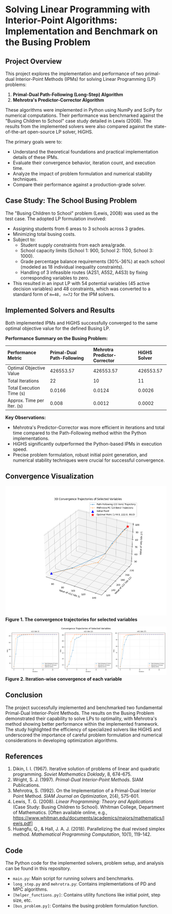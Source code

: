 # Solving Linear Programming with Interior-Point Algorithms: Implementation and Benchmark on the Busing Problem

## Project Overview

This project explores the implementation and performance of two primal-dual Interior-Point Methods (IPMs) for solving Linear Programming (LP) problems:
1.  **Primal-Dual Path-Following (Long-Step) Algorithm**
2.  **Mehrotra's Predictor-Corrector Algorithm**

These algorithms were implemented in Python using NumPy and SciPy for numerical computations. Their performance was benchmarked against the "Busing Children to School" case study detailed in Lewis (2008). The results from the implemented solvers were also compared against the state-of-the-art open-source LP solver, HiGHS.

The primary goals were to:
- Understand the theoretical foundations and practical implementation details of these IPMs.
- Evaluate their convergence behavior, iteration count, and execution time.
- Analyze the impact of problem formulation and numerical stability techniques.
- Compare their performance against a production-grade solver.

## Case Study: The School Busing Problem

The "Busing Children to School" problem (Lewis, 2008) was used as the test case. The adopted LP formulation involved:
-   Assigning students from 6 areas to 3 schools across 3 grades.
-   Minimizing total busing costs.
-   Subject to:
    -   Student supply constraints from each area/grade.
    -   School capacity limits (School 1: 900, School 2: 1100, School 3: 1000).
    -   Grade percentage balance requirements (30%-36%) at each school (modeled as 18 individual inequality constraints).
    -   Handling of 3 infeasible routes (A2S1, A5S2, A4S3) by fixing corresponding variables to zero.
-   This resulted in an input LP with 54 potential variables (45 active decision variables) and 48 constraints, which was converted to a standard form of `m=48, n=72` for the IPM solvers.

## Implemented Solvers and Results

Both implemented IPMs and HiGHS successfully converged to the same optimal objective value for the defined Busing LP.

**Performance Summary on the Busing Problem:**

| Performance Metric         | Primal-Dual Path-Following | Mehrotra Predictor-Corrector | HiGHS Solver |
| :------------------------- |:---------------------------|:-----------------------------|:-------------|
| Optimal Objective Value    | 426553.57                  | 426553.57                    | 426553.57    |
| Total Iterations           | 22                         | 10                           | 11           |
| Total Execution Time (s)   | 0.0166                     | 0.0124                       | 0.0026       |
| Approx. Time per Iter. (s) | 0.008                      | 0.0012                       | 0.0002       |


**Key Observations:**
-   Mehrotra's Predictor-Corrector was more efficient in iterations and total time compared to the Path-Following method within the Python implementations.
-   HiGHS significantly outperformed the Python-based IPMs in execution speed.
-   Precise problem formulation, robust initial point generation, and numerical stability techniques were crucial for successful convergence.

## Convergence Visualization

![Figure 1. The convergence trajectories for selected variables](images/Figure_2.png)
**Figure 1. The convergence trajectories for selected variables**

![Figure 2. Iteration-wise convergence of each variable](images/Figure_1.png)
**Figure 2. Iteration-wise convergence of each variable**

## Conclusion

The project successfully implemented and benchmarked two fundamental Primal-Dual Interior-Point Methods. The results on the Busing Problem demonstrated their capability to solve LPs to optimality, with Mehrotra's method showing better performance within the implemented framework. The study highlighted the efficiency of specialized solvers like HiGHS and underscored the importance of careful problem formulation and numerical considerations in developing optimization algorithms.

## References
1. Dikin, I. I. (1967). Iterative solution of problems of linear and quadratic programming. *Soviet Mathematics Doklady*, 8, 674-675.
2. Wright, S. J. (1997). *Primal-Dual Interior-Point Methods*. SIAM Publications.
3. Mehrotra, S. (1992). On the Implementation of a Primal-Dual Interior Point Method. *SIAM Journal on Optimization*, 2(4), 575-601.
4. Lewis, T. G. (2008). *Linear Programming: Theory and Applications* (Case Study: Busing Children to School). Whitman College, Department of Mathematics. [Often available online, e.g., https://www.whitman.edu/documents/academics/majors/mathematics/lewis.pdf]
5. Huangfu, Q., & Hall, J. A. J. (2018). Parallelizing the dual revised simplex method. *Mathematical Programming Computation*, 10(1), 119-142. 


## Code
The Python code for the implemented solvers, problem setup, and analysis can be found in this repository.
- `main.py`: Main script for running solvers and benchmarks.
- `long_step.py` and `mehrotra.py`: Contains implementations of PD and MPC algorithms.
- `[helper_functions.py]`: Contains utility functions like initial point, step size, etc.
- `[bus_problem.py]`: Contains the busing problem formulation function.